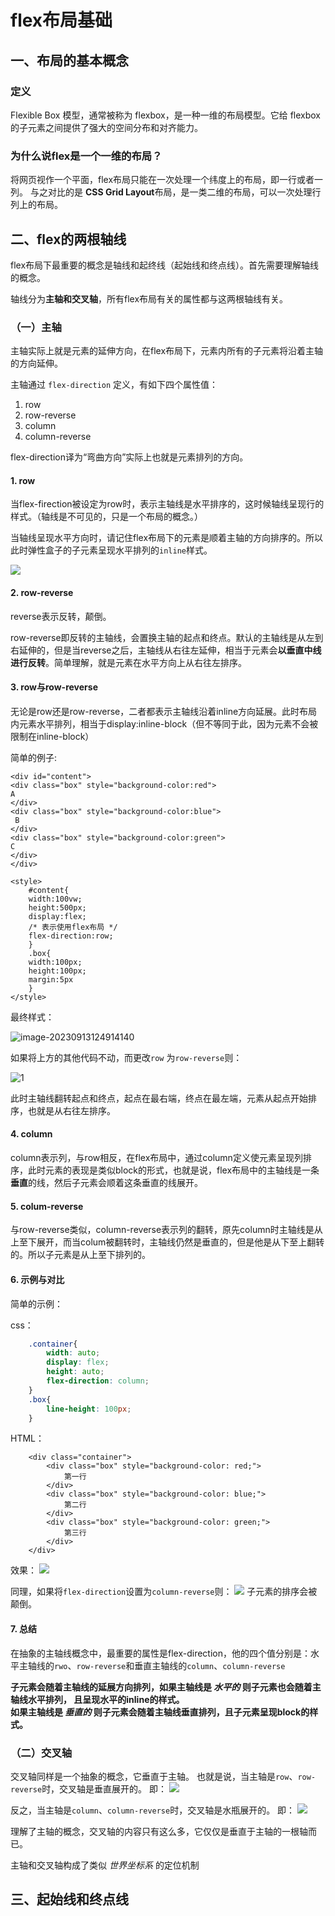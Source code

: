 # flex布局基础

## 一、布局的基本概念

### 定义

Flexible Box 模型，通常被称为 flexbox，是一种一维的布局模型。它给 flexbox 的子元素之间提供了强大的空间分布和对齐能力。

### 为什么说flex是一个一维的布局？

将网页视作一个平面，flex布局只能在一次处理一个纬度上的布局，即一行或者一列。
与之对比的是
**CSS Grid Layout**布局，是一类二维的布局，可以一次处理行列上的布局。

## 二、flex的两根轴线

flex布局下最重要的概念是轴线和起终线（起始线和终点线）。首先需要理解轴线的概念。

轴线分为**主轴和交叉轴**，所有flex布局有关的属性都与这两根轴线有关。

### （一）主轴

主轴实际上就是元素的延伸方向，在flex布局下，元素内所有的子元素将沿着主轴的方向延伸。

主轴通过 ``flex-direction`` 定义，有如下四个属性值：
1. row
2. row-reverse
3. column
4. column-reverse

flex-direction译为“弯曲方向”实际上也就是元素排列的方向。

#### 1. row

当flex-firection被设定为row时，表示主轴线是水平排序的，这时候轴线呈现行的样式。（轴线是不可见的，只是一个布局的概念。）

当轴线呈现水平方向时，请记住flex布局下的元素是顺着主轴的方向排序的。所以此时弹性盒子的子元素呈现水平排列的`inline`样式。

![](https://developer.mozilla.org/zh-CN/docs/Web/CSS/CSS_flexible_box_layout/Basic_concepts_of_flexbox/basics1.png)

#### 2. row-reverse

reverse表示反转，颠倒。

row-reverse即反转的主轴线，会置换主轴的起点和终点。默认的主轴线是从左到右延伸的，但是当reverse之后，主轴线从右往左延伸，相当于元素会**以垂直中线进行反转**。简单理解，就是元素在水平方向上从右往左排序。

#### 3. row与row-reverse

无论是row还是row-reverse，二者都表示主轴线沿着inline方向延展。此时布局内元素水平排列，相当于display:inline-block（但不等同于此，因为元素不会被限制在inline-block）

简单的例子:
```
<div id="content">
<div class="box" style="background-color:red">
A
</div>
<div class="box" style="background-color:blue">
 B
</div>
<div class="box" style="background-color:green">
C
</div>
</div>
```


```
<style>
    #content{
    width:100vw;
    height:500px;
    display:flex;
    /* 表示使用flex布局 */
    flex-direction:row;
    }
    .box{
    width:100px;
    height:100px;
    margin:5px
    }
</style>
```



最终样式：

![image-20230913124914140](C:\Users\28110\AppData\Roaming\Typora\typora-user-images\image-20230913124914140.png)



如果将上方的其他代码不动，而更改`row` 为`row-reverse`则：

![1](http://www.xiaodu0.com/wp-content/uploads/2023/09/1694581006-image.png)

此时主轴线翻转起点和终点，起点在最右端，终点在最左端，元素从起点开始排序，也就是从右往左排序。



#### 4. column
column表示列，与row相反，在flex布局中，通过column定义使元素呈现列排序，此时元素的表现是类似block的形式，也就是说，flex布局中的主轴线是一条**垂直**的线，然后子元素会顺着这条垂直的线展开。


#### 5. colum-reverse
与row-reverse类似，column-reverse表示列的翻转，原先column时主轴线是从上至下展开，而当colum被翻转时，主轴线仍然是垂直的，但是他是从下至上翻转的。所以子元素是从上至下排列的。

#### 6. 示例与对比

简单的示例：

css：

```css
    .container{
        width: auto;
        display: flex;
        height: auto;
        flex-direction: column;
    }
    .box{
        line-height: 100px;
    }
```

HTML：

```
    <div class="container">
        <div class="box" style="background-color: red;">
            第一行
        </div>
        <div class="box" style="background-color: blue;">
            第二行
        </div>
        <div class="box" style="background-color: green;">
            第三行
        </div>
    </div>
```

效果：
![](http://www.xiaodu0.com/wp-content/uploads/2023/09/1694696968-image-1024x362.png)

同理，如果将`flex-direction`设置为`column-reverse`则：
![](http://www.xiaodu0.com/wp-content/uploads/2023/09/1694697231-image-1024x274.png)
子元素的排序会被颠倒。

#### 7. 总结
在抽象的主轴线概念中，最重要的属性是flex-direction，他的四个值分别是：水平主轴线的`rwo`、`row-reverse`和垂直主轴线的`column`、`column-reverse`

**子元素会随着主轴线的延展方向排列，如果主轴线是 *水平的* 则子元素也会随着主轴线水平排列， 且呈现水平的inline的样式。<br>如果主轴线是 *垂直的* 则子元素会随着主轴线垂直排列，且子元素呈现block的样式。**

### （二）交叉轴

交叉轴同样是一个抽象的概念，它垂直于主轴。
也就是说，当主轴是`row`、`row-reverse`时，交叉轴是垂直展开的。
即：
![](https://developer.mozilla.org/zh-CN/docs/Web/CSS/CSS_flexible_box_layout/Basic_concepts_of_flexbox/basics3.png)

反之，当主轴是`column`、`column-reverse`时，交叉轴是水瓶展开的。
即：
![](https://developer.mozilla.org/zh-CN/docs/Web/CSS/CSS_flexible_box_layout/Basic_concepts_of_flexbox/basics4.png)

理解了主轴的概念，交叉轴的内容只有这么多，它仅仅是垂直于主轴的一根轴而已。

主轴和交叉轴构成了类似 *世界坐标系* 的定位机制

## 三、起始线和终点线